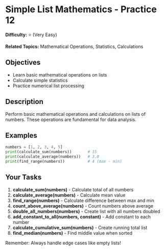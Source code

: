 # Simple List Mathematics - Practice 12

**Difficulty:** ⭐ (Very Easy)

**Related Topics:** Mathematical Operations, Statistics, Calculations

## Objectives

- Learn basic mathematical operations on lists
- Calculate simple statistics
- Practice numerical list processing

## Description

Perform basic mathematical operations and calculations on lists of numbers. These operations are fundamental for data analysis.

## Examples

```python
numbers = [1, 2, 3, 4, 5]
print(calculate_sum(numbers))       # 15
print(calculate_average(numbers))   # 3.0
print(find_range(numbers))          # 4 (max - min)
```

## Your Tasks

1. **calculate_sum(numbers)** - Calculate total of all numbers
2. **calculate_average(numbers)** - Calculate mean value
3. **find_range(numbers)** - Calculate difference between max and min
4. **count_above_average(numbers)** - Count numbers above average
5. **double_all_numbers(numbers)** - Create list with all numbers doubled
6. **add_constant_to_all(numbers, constant)** - Add constant to each number
7. **calculate_cumulative_sum(numbers)** - Create running total list
8. **find_median(numbers)** - Find middle value when sorted

Remember: Always handle edge cases like empty lists!